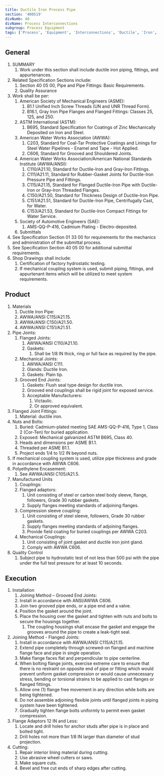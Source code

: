 ```yaml
---
title: Ductile Iron Process Pipe
section: '400519'
divNumb: 40
divName: Process Interconnections
subgroup: Process Equipment
tags: ['Process', 'Equipment', 'Interconnections', 'Ductile', 'Iron', 'Pipe']
---
```


## General

1. SUMMARY
   1. Work under this section shall include ductile iron piping, fittings, and appurtenances.
2. Related Specification Sections include:
   1. Section 40 05 00, Pipe and Pipe Fittings: Basic Requirements.
   2. Quality Assurance
3. Work shall be per:
   1. American Society of Mechanical Engineers (ASME):
      1. B1.1 Unified Inch Screw Threads (UN and UNR Thread Form).
      2. B16.1, Gray Iron Pipe Flanges and Flanged Fittings: Classes 25, 125, and 250.
   2. ASTM International (ASTM):
      1. B695, Standard Specification for Coatings of Zinc Mechanically Deposited on Iron and Steel.
   3. American Water Works Association (AWWA):
      1. C203, Standard for Coal-Tar Protective Coatings and Linings for Steel Water Pipelines - Enamel and Tape - Hot Applied.
      2. C606, Standard for Grooved and Shouldered Joints.
   4. American Water Works Association/American National Standards Institute (AWWA/ANSI):
      1. C110/A21.10, Standard for Ductile-Iron and Gray-Iron Fittings.
      2. C111/A21.11, Standard for Rubber-Gasket Joints for Ductile-Iron Pressure Pipe and Fittings.
      3. C115/A21.15, Standard for Flanged Ductile-Iron Pipe with Ductile-Iron or Gray-Iron Threaded Flanges.
      4. C150/A21.50, Standard for Thickness Design of Ductile-Iron Pipe.
      5. C151/A21.51, Standard for Ductile-Iron Pipe, Centrifugally Cast, for Water.
      6. C153/A21.53, Standard for Ductile-Iron Compact Fittings for Water Service.
   5. Society of Automotive Engineers (SAE):
      1. AMS-QQ-P-416, Cadmium Plating - Electro-deposited.
   6. Submittals
4. See Specification Section 01 33 00 for requirements for the mechanics and administration of the submittal process.
5. See Specification Section 40 05 00 for additional submittal requirements.
6. Shop Drawings shall include:
   1. Certification of factory hydrostatic testing.
   2. If mechanical coupling system is used, submit piping, fittings, and appurtenant items which will be utilized to meet system requirements.

## Product

1. Materials
   1. Ductile Iron Pipe:
   1. AWWA/ANSI C115/A21.15.
   1. AWWA/ANSI C150/A21.50.
   1. AWWA/ANSI C151/A21.51.
2. Pipe Joints:
   1. Flanged Joints:
      1. AWWA/ANSI C110/A21.10.
      2. Gaskets:
         1. Shall be 1/8 IN thick, ring or full face as required by the pipe.
   2. Mechanical Joints:
      1. AWWA/ANSI C111.
      2. Glands: Ductile Iron.
      3. Gaskets: Plain tip.
   3. Grooved End Joints:
      1. Gaskets: Flush seal type design for ductile iron.
      2. Grooved end couplings shall be rigid joint for exposed service.
      3. Acceptable Manufacturers:
         1. Victaulic.
         2. Or approved equivalent.
3. Flanged Joint Fittings:
   1. Material: ductile iron.
4. Nuts and Bolts:
   1. Buried: Cadmium-plated meeting SAE AMS-QQ-P-416, Type 1, Class 2 (Cor-Ten) for buried application.
   2. Exposed: Mechanical galvanized ASTM B695, Class 40.
   3. Heads and dimensions per ASME B1.1.
   4. Threaded per ASME B1.1.
   5. Project ends 1/4 to 1/2 IN beyond nuts.
5. If mechanical coupling system is used, utilize pipe thickness and grade in accordance with AWWA C606.
6. Polyethylene Encasement:
   1. See AWWA/ANSI C105/A21.5.
7. Manufactured Units
   1. Couplings:
   1. Flanged adaptors:
      1. Unit consisting of steel or carbon steel body sleeve, flange, followers, Grade 30 rubber gaskets.
      2. Supply flanges meeting standards of adjoining flanges.
   1. Compression sleeve coupling:
      1. Unit consisting of steel sleeve, followers, Grade 30 rubber gaskets.
      2. Supply flanges meeting standards of adjoining flanges.
      3. Provide field coating for buried couplings per AWWA C203.
   1. Mechanical Couplings:
      1. Unit consisting of joint gasket and ductile iron joint gland.
      2. Comply with AWWA C606.
8. Quality Control
   1. Subject pipe to hydrostatic test of not less than 500 psi with the pipe under the full test pressure for at least 10 seconds.

## Execution

1. Installation
   1. Joining Method – Grooved End Joints:
   1. Install in accordance with ANSI/AWWA C606.
   1. Join two grooved pipe ends, or a pipe end and a valve.
   1. Position the gasket around the joint.
   1. Place the housing over the gasket and tighten with nuts and bolts to secure the housings together.
      1. The coupling housings shall encase the gasket and engage the grooves around the pipe to create a leak-tight seal.
2. Joining Method - Flanged Joints:
   1. Install in accordance with AWWA/ANSI C115/A21.15.
   2. Extend pipe completely through screwed-on flanged and machine flange face and pipe in single operation.
   3. Make flange faces flat and perpendicular to pipe centerline.
   4. When bolting flange joints, exercise extreme care to ensure that there is no restraint on opposite end of pipe or fitting which would prevent uniform gasket compression or would cause unnecessary stress, bending or torsional strains to be applied to cast flanges or flanged fittings.
   5. Allow one (1) flange free movement in any direction while bolts are being tightened.
   6. Do not assemble adjoining flexible joints until flanged joints in piping system have been tightened.
   7. Gradually tighten flange bolts uniformly to permit even gasket compression.
3. Flange Adaptors 12 IN and Less:
   1. Locate and drill holes for anchor studs after pipe is in place and bolted tight.
   2. Drill holes not more than 1/8 IN larger than diameter of stud projection.
4. Cutting:
   1. Repair interior lining material during cutting.
   2. Use abrasive wheel cutters or saws.
   3. Make square cuts.
   4. Bevel and free cut ends of sharp edges after cutting.
